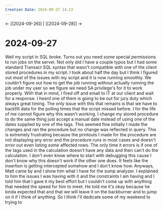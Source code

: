 ```yaml
---
Creation Date: 2024-09-27 14:13
---
```


<- [[2024-09-26]] | [[2024-09-28]]  ->

# 2024-09-27
Well my script in SQL broke. Turns out you need some special permissions to run jobs on the server. Not only did I have a couple typos but I had some standard Transact SQL syntax that wasn't compatible with one of the client stored procedures in my script. I took about half the day but I think I figured out most of the issues with my script and it is now running smoothly. We couldn't figure out how to get the job running without actually running the job under my user so we figure we need SA privilege's for it to work properly.
With that in mind, I fired off and email to IT at our client and wait for a response. I heard one of them is going to be out for jury duty which always great timing. The only issue with this that remains is that we have to backfill data for the polling times that the script missed before. I for the life of me cannot figure why this wasn't working. I change my stored procedure to do the same thing just accept a manual date instead of using one of the dates supplied by one of the tags. This seemed fine initially I made the changes and ran the procedure but no change was reflected in query. This is extremely frustrating because the printouts I made for the procedure are not displaying any error and the procedure runs in most cases and doesn't error out even listing some affected rows. The only time it errors is if one of the tags used in the calculation doesn't have any data and then can't do the calculation. I don't even know where to start with debugging this cause I don't know why this doesn't work if the other one does. It feels like the insertion is getting intercepted somehow and I don't know how. Anyways, Matt came by and I show him what I have for the sump analyzer. I explained to him the issues I was having with it and the constraints I am having and I told him that I gave it my best effort but I couldn't come up with anything that needed the speed for him to meet. He told me it's okay because he kinda expected that and that we will leave it on the backburner and to jump on it if I think of anything. So I think I'll dedicate some of my weekend to trying to